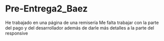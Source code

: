 # Pre-Entrega2_Baez
He trabajado en una página de una remisería
Me falta trabajar con la parte del pago y del desarrollador
además de darle más detalles a la parte del responsive
